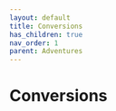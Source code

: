 ```yaml
---
layout: default
title: Conversions
has_children: true
nav_order: 1
parent: Adventures
---
```

# Conversions